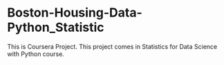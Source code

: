 # Boston-Housing-Data-Python_Statistic
This is Coursera Project. This project comes in Statistics for Data Science with Python course.
